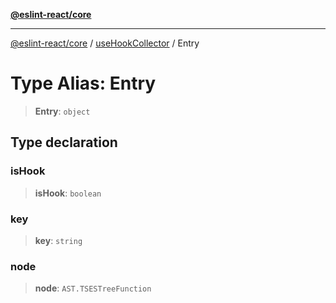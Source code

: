 [**@eslint-react/core**](../../../README.md)

***

[@eslint-react/core](../../../README.md) / [useHookCollector](../README.md) / Entry

# Type Alias: Entry

> **Entry**: `object`

## Type declaration

### isHook

> **isHook**: `boolean`

### key

> **key**: `string`

### node

> **node**: `AST.TSESTreeFunction`
